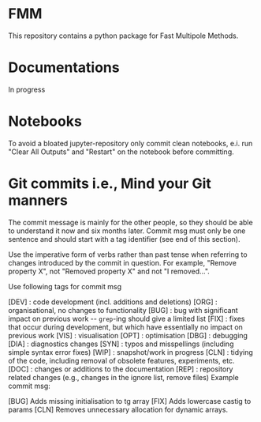 # FMM 
This repository contains a python package for Fast Multipole Methods. 

# Documentations
In progress


# Notebooks 
To avoid a bloated jupyter-repository only commit clean notebooks, e.i. run "Clear All Outputs" and "Restart" on the notebook before committing. 

# Git commits i.e., Mind your Git manners
The commit message is mainly for the other people, so they should be able to understand it now and six months later. Commit msg must only be one sentence and should start with a tag identifier (see end of this section).

Use the imperative form of verbs rather than past tense when referring to changes introduced by the commit in question. For example, "Remove property X", not "Removed property X" and not "I removed...".

Use following tags for commit msg

[DEV] : code development (incl. additions and deletions)
[ORG] : organisational, no changes to functionality
[BUG] : bug with significant impact on previous work -- `grep`-ing should give a limited list
[FIX] : fixes that occur during development, but which have essentially no impact on previous work
[VIS] : visualisation
[OPT] : optimisation
[DBG] : debugging
[DIA] : diagnostics changes
[SYN] : typos and misspellings (including simple syntax error fixes)
[WIP] : snapshot/work in progress
[CLN] : tidying of the code, including removal of obsolete features, experiments, etc.
[DOC] : changes or additions to the documentation
[REP] : repository related changes (e.g., changes in the ignore list, remove files)
Example commit msg:

[BUG] Adds missing initialisation to tg array
[FIX] Adds lowercase castig to params
[CLN] Removes unnecessary allocation for dynamic arrays.